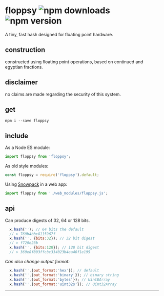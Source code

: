 # floppsy ![npm downloads](https://img.shields.io/npm/dt/floppsy) ![npm version](https://img.shields.io/npm/v/floppsy)

A tiny, fast hash designed for floating point hardware.

## construction

constructed using floating point operations, based on continued and egyptian fractions.

## disclaimer

no claims are made regarding the security of this system. 

## get

```console
npm i --save floppsy
```

## include

As a Node ES module:

```javascript
import floppsy from 'floppsy';
```

As old style modules:

```javascript
const floppsy = require('floppsy').default;
```

Using [Snowpack](https://github.com/pikapkg/snowpack) in a web app:

```javascript
import floppsy from './web_modules/floppsy.js';
```

## api

Can produce digests of 32, 64 or 128 bits.

```javascript
  x.hash(''); // 64 bits the default
  // > 760b4bbc8115967f
  x.hash('', {bits:32}); // 32 bit digest
  // > f720e23b
  x.hash('', {bits:128}); // 128 bit digest
  // > 360e8f893ffcbc334023b4ea40f1e195
```

*Can also change output format:*

```javascript
  x.hash('',{out_format:'hex'}); // default
  x.hash('',{out_format:'binary'}); // binary string
  x.hash('',{out_format:'bytes'}); // Uint8Array
  x.hash('',{out_format:'uint32s'}); // Uint32Array
```

---------------


